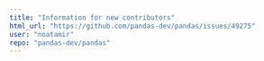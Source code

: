 ```yaml
---
title: "Information for new contributors"
html_url: "https://github.com/pandas-dev/pandas/issues/49275"
user: "noatamir"
repo: "pandas-dev/pandas"
---
```


